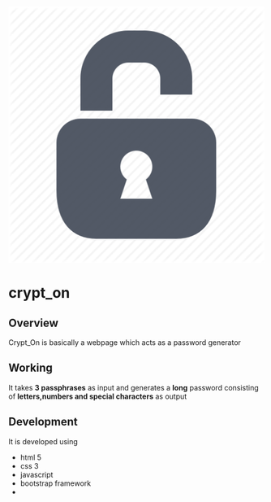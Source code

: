 ![Crypt on Logo](/images/logo/lock.png)

# crypt_on

## Overview
 Crypt_On is basically a webpage which acts as a password generator

## Working
 It takes **3 passphrases** as input and generates a **long** password consisting of **letters,numbers and special characters** as  output

## Development
It is developed using 

* html 5
* css 3
* javascript
* bootstrap framework
*

